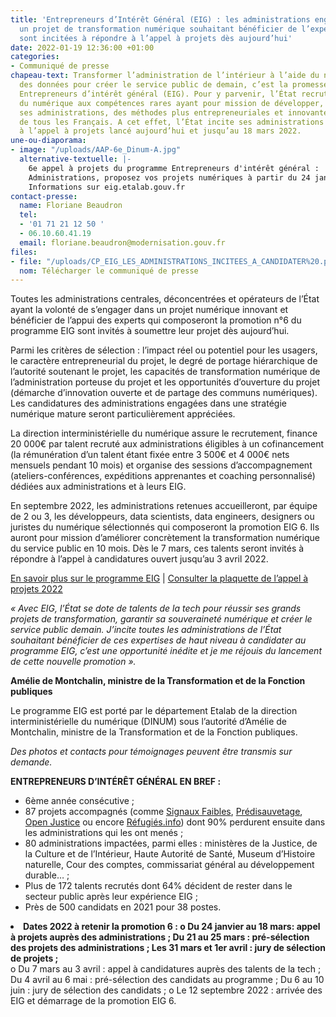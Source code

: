```yaml
---
title: 'Entrepreneurs d’Intérêt Général (EIG) : les administrations engagées dans
  un projet de transformation numérique souhaitant bénéficier de l’expertise des EIG
  sont incitées à répondre à l’appel à projets dès aujourd’hui'
date: 2022-01-19 12:36:00 +01:00
categories:
- Communiqué de presse
chapeau-text: Transformer l’administration de l’intérieur à l’aide du numérique et
  des données pour créer le service public de demain, c’est la promesse du programme
  Entrepreneurs d’intérêt général (EIG). Pour y parvenir, l’État recrute des talents
  du numérique aux compétences rares ayant pour mission de développer, au sein de
  ses administrations, des méthodes plus entrepreneuriales et innovantes au bénéfice
  de tous les Français. A cet effet, l’État incite ses administrations à répondre
  à l’appel à projets lancé aujourd’hui et jusqu’au 18 mars 2022.
une-ou-diaporama:
- image: "/uploads/AAP-6e_Dinum-A.jpg"
  alternative-textuelle: |-
    6e appel à projets du programme Entrepreneurs d'intérêt général :
    Administrations, proposez vos projets numériques à partir du 24 janvier.
    Informations sur eig.etalab.gouv.fr
contact-presse:
  name: Floriane Beaudron
  tel:
  - '01 71 21 12 50 '
  - 06.10.60.41.19
  email: floriane.beaudron@modernisation.gouv.fr
files:
- file: "/uploads/CP_EIG_LES_ADMINISTRATIONS_INCITEES_A_CANDIDATER%20.pdf"
  nom: Télécharger le communiqué de presse
---
```


Toutes les administrations centrales, déconcentrées et opérateurs de l’État ayant la volonté de s’engager dans un projet numérique innovant et bénéficier de l’appui des experts qui composeront la promotion n°6 du programme EIG sont invités à soumettre leur projet dès aujourd’hui. 

Parmi les critères de sélection : l’impact réel ou potentiel pour les usagers, le caractère entrepreneurial du projet, le degré de portage hiérarchique de l’autorité soutenant le projet, les capacités de transformation numérique de l’administration porteuse du projet et les opportunités d’ouverture du projet (démarche d’innovation ouverte et de partage des communs numériques). Les candidatures des administrations engagées dans une stratégie numérique mature seront particulièrement appréciées. 

La direction interministérielle du numérique assure le recrutement, finance 20 000€ par talent recruté aux administrations éligibles à un cofinancement (la rémunération d’un talent étant fixée entre 3 500€ et 4 000€ nets mensuels pendant 10 mois) et organise des sessions d’accompagnement (ateliers-conférences, expéditions apprenantes et coaching personnalisé) dédiées aux administrations et à leurs EIG.

En septembre 2022, les administrations retenues accueilleront, par équipe de 2 ou 3, les développeurs, data scientists, data engineers, designers ou juristes du numérique sélectionnés qui composeront la promotion EIG 6. Ils auront pour mission d’améliorer concrètement la transformation numérique du service public en 10 mois. Dès le 7 mars, ces talents seront invités à répondre à l’appel à candidatures ouvert jusqu’au 3 avril 2022.

[En savoir plus sur le programme EIG](https://eig.etalab.gouv.fr/) | [Consulter la plaquette de l’appel à projets 2022](https://eig.etalab.gouv.fr/participer/administrations/)

*« Avec EIG, l’État se dote de talents de la tech pour réussir ses grands projets de transformation, garantir sa souveraineté numérique et créer le service public demain. J’incite toutes les administrations de l’État souhaitant bénéficier de ces expertises de haut niveau à candidater au programme EIG, c’est une opportunité inédite et je me réjouis du lancement de cette nouvelle promotion ».*

**Amélie de Montchalin, ministre de la Transformation et de la Fonction publiques**

Le programme EIG est porté par le département Etalab de la direction interministérielle du numérique (DINUM) sous l’autorité d’Amélie de Montchalin, ministre de la Transformation et de la Fonction publiques. 

*Des photos et contacts pour témoignages peuvent être transmis sur demande.*

**ENTREPRENEURS D’INTÉRÊT GÉNÉRAL EN BREF :**

* 6ème année consécutive ;
* 87 projets accompagnés (comme [Signaux Faibles](https://eig.etalab.gouv.fr/defis/signaux-faibles/), [Prédisauvetage](https://eig.etalab.gouv.fr/defis/predisauvetage/), [Open Justice](https://eig.etalab.gouv.fr/defis/open-justice/) ou encore [Réfugiés.info](https://eig.etalab.gouv.fr/defis/karfur/)) dont 90% perdurent ensuite dans les administrations qui les ont menés ; 
* 80 administrations impactées, parmi elles : ministères de la Justice, de la Culture et de l’Intérieur, Haute Autorité de Santé, Museum d’Histoire naturelle, Cour des comptes, commissariat général au développement durable… ;
* Plus de 172 talents recrutés dont 64% décident de rester dans le secteur public après leur expérience EIG ;
* Près de 500 candidats en 2021 pour 38 postes.

<li><b> Dates 2022 à retenir la promotion 6 :
o Du 24 janvier au 18 mars: appel à projets auprès des administrations ;
Du 21 au 25 mars : pré-sélection des projets des administrations ; 
Les 31 mars et 1er avril : jury de sélection de projets ;</b>
<br>o Du 7 mars au 3 avril : appel à candidatures auprès des talents de la tech ; 
  Du 4 avril au 6 mai : pré-sélection des candidats au programme ; 
  Du 6 au 10 juin : jury de sélection des candidats ; 
o Le 12 septembre 2022 : arrivée des EIG et démarrage de la promotion EIG 6.